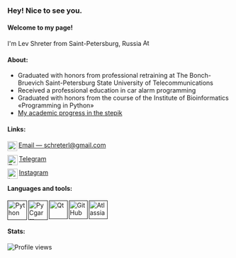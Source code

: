 ### Hey! Nice to see you.
#### Welcome to my page! 
I'm Lev Shreter from Saint-Petersburg, Russia
[<img src="https://img.icons8.com/color/48/000000/russian-federation-circular.png" alt='Atlassian' height='15'>]() 

#### About:
- Graduated with honors from professional retraining at The Bonch-Bruevich Saint-Petersburg State University of Telecommunications 
- Received a professional education in car alarm programming
- Graduated with honors from the course of the Institute of Bioinformatics «Programming in Python» 
- [My academic progress in the stepik](https://stepik.org/users/360885096)

#### Links:
<img align="left" alt="Gmail" width="22px" src="https://img.icons8.com/color/96/000000/gmail-new.png"/>[Email — schreterl@gmail.com](mailto:schreterl@gmail.com)

<img align="left" alt="Telegram" width="23px" src="https://img.icons8.com/color/96/000000/telegram-app--v1.png"/>[Telegram](https://t.me/schroter)

<img align="left" alt="Instagram" width="23px" src="https://img.icons8.com/fluent/96/000000/instagram-new.png"/></code>[Instagram](https://www.instagram.com/schroter)


#### Languages and tools:
[<img align="left" alt="Python" width="44px" src="https://img.icons8.com/color/96/000000/python.png"/>]()
[<img align="left" alt="PyCgarm" width="44px" src="https://img.icons8.com/color/96/000000/pycharm.png"/>]()
[<img align="left" alt="Qt" width="42px" src="https://img.icons8.com/ios-filled/100/26e07f/qt.png"/>]()
[<img align="left" alt="GitHub" width="42px" src="https://img.icons8.com/ios-filled/100/000000/github.png"/>]()
[<img src="https://img.icons8.com/color/96/000000/confluence--v2.png" alt='Atlassian' height='42'>]() 


 

#### Stats:
![Profile views](https://gpvc.arturio.dev/Shreters) 


<!--

-------Black version-------
<img align="left" alt="Gmail" width="22px" src="https://cdn.jsdelivr.net/npm/simple-icons@v3/icons/gmail.svg"/>[Email — schreterl@gmail.com](mailto:schreterl@gmail.com)

<img align="left" alt="Telegram" width="23px" src="https://cdn.jsdelivr.net/npm/simple-icons@5.1.0/icons/telegram.svg"/>[Telegram](https://t.me/schroter)

<img align="left" alt="Instagram" width="23px" src="https://cdn.jsdelivr.net/npm/simple-icons@v3/icons/instagram.svg"/></code>[Instagram](https://www.instagram.com/schroter)

[<img align="left" alt="Python" width="33px" src="https://cdn.jsdelivr.net/npm/simple-icons@5.1.0/icons/python.svg"/>]()
[<img align="left" alt="PyCharm" width="33px" src="https://cdn.jsdelivr.net/npm/simple-icons@5.1.0/icons/pycharm.svg"/>]()
[<img align="left" alt="Qt" width="33px" src="https://cdn.jsdelivr.net/npm/simple-icons@5.1.0/icons/qt.svg"/>]()
[<img align="left" alt="GitHub" width="33px" src="https://cdn.jsdelivr.net/npm/simple-icons@5.1.0/icons/github.svg"/>]()
c


https://techrocks.ru/2020/08/21/github-profile-readme/ 
все инструменты 

https://github.com/GnuriaN/format-README#%D0%9E%D0%B3%D0%BB%D0%B0%D0%B2%D0%BB%D0%B5%D0%BD%D0%B8%D0%B5 
edit readme format 

https://www.jsdelivr.com/package/npm/simple-icons?path=icons 
https://icons8.ru/icons/set/qt
icons 
https://arturssmirnovs.github.io/github-profile-readme-generator/ 


**Shreters/Shreters** is a ✨ _special_ ✨ repository because its `README.md` (this file) appears on your GitHub profile.

- [My academic progress in the stepik](https://stepik.org/users/360885096)
- <code><img height="23" src="https://cdn.jsdelivr.net/npm/simple-icons@5.1.0/icons/instagram.svg"></code> [Instagram](https://www.instagram.com/schroter)


Here are some ideas to get you started:

- 🔭 I’m currently working on ...
- 🌱 I’m currently learning ...
- 👯 I’m looking to collaborate on ...
- 🤔 I’m looking for help with ...
- 💬 Ask me about ...
- 📫 How to reach me: ...
- 😄 Pronouns: ...
- ⚡ Fun fact: ...
-->
